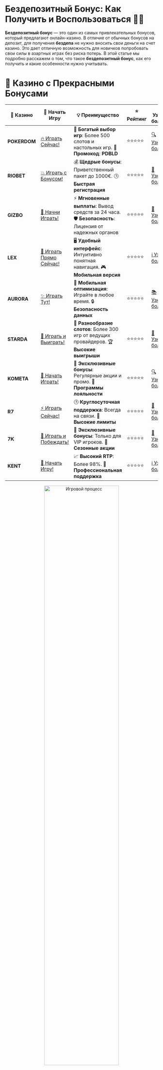 # **Бездепозитный Бонус: Как Получить и Воспользоваться 🎁💸**

**Бездепозитный бонус** — это один из самых привлекательных бонусов, который предлагают онлайн-казино. В отличие от обычных бонусов на депозит, для получения **бездепа** не нужно вносить свои деньги на счет казино. Это дает отличную возможность для новичков попробовать свои силы в азартных играх без риска потерь. В этой статье мы подробно расскажем о том, что такое **бездепозитный бонус**, как его получить и какие особенности нужно учитывать.

# 🌟 Казино с Прекрасными Бонусами

| 🎲 **Казино** | 🔗 **Начать Игру** | 💡 **Преимущество** | ⭐ **Рейтинг** | 🔗 **Узнать больше** | 🆕 **Новая информация** |
|--------------|---------------------|---------------------|----------------|----------------------|-------------------------|
| **POKERDOM**  | [🔥 Играть Сейчас!](https://brandplay.link/4k77v2yx) | 🎉 **Богатый выбор игр**: Более 500 слотов и настольных игр. 🎁 **Промокод**: **PDBLD** | ⭐⭐⭐⭐⭐ | [🔍 Узнать больше](https://brandplay.link/4k77v2yx) | 🏆 **Победители турниров** получают эксклюзивные подарки! |
| **RIOBET**    | [💥 Играть с Бонусом!](https://brandplay.link/7xBLTPyj) | 💰 **Щедрые бонусы**: Приветственный пакет до 1000€. 🕒 **Быстрая регистрация** | ⭐⭐⭐⭐⭐ | [📖 Узнать больше](https://brandplay.link/7xBLTPyj) | 💬 **Поддержка 24/7** для комфортной игры в любое время! |
| **GIZBO**     | [🚀 Начни Играть!](https://brandplay.link/bprXw4YV) | ⚡ **Мгновенные выплаты**: Вывод средств за 24 часа. 🛡️ **Безопасность**: Лицензия от надежных органов | ⭐⭐⭐⭐⭐ | [📝 Узнать больше](https://brandplay.link/bprXw4YV) | 🔒 **SSL-шифрование** для максимальной безопасности данных игроков. |
| **LEX**       | [💎 Играть Прямо Сейчас!](https://brandplay.link/zW4hdDFV) | 🖥️ **Удобный интерфейс**: Интуитивно понятная навигация. 🎮 **Мобильная версия** | ⭐⭐⭐⭐⭐ | [ℹ️ Узнать больше](https://brandplay.link/zW4hdDFV) | 📱 **Поддержка всех мобильных устройств** для удобства игры в любом месте. |
| **AURORA**    | [✨ Играть Тут!](https://10trafic-stat2.com/click/668546556bcc6313411604bd/6766/13032/subaccount) | 📱 **Мобильная оптимизация**: Играйте в любое время. 🔒 **Безопасность данных** | ⭐⭐⭐⭐⭐ | [📚 Узнать больше](https://10trafic-stat2.com/click/668546556bcc6313411604bd/6766/13032/subaccount) | 🌍 **Международная лицензия** на деятельность в разных странах. |
| **STARDА**    | [🎉 Играть и Выиграть!](https://brandplay.link/fB7xwRFL) | 🎰 **Разнообразие слотов**: Более 300 игр от ведущих провайдеров. 🏆 **Высокие выигрыши** | ⭐⭐⭐⭐⭐ | [🔎 Узнать больше](https://brandplay.link/fB7xwRFL) | 🎉 **Ежемесячные турниры** с крупными призами! |
| **KOMETA**    | [🎁 Начать Играть!](https://brandplay.link/8ZymQJV8) | 🎁 **Эксклюзивные бонусы**: Регулярные акции и промо. 🔄 **Программы лояльности** | ⭐⭐⭐⭐⭐ | [🔍 Узнать больше](https://brandplay.link/8ZymQJV8) | 🌟 **Персонализированные предложения** для долгосрочных игроков. |
| **R7**        | [⚡ Играть Сейчас!](https://brandplay.link/bMd3Yjsw) | 🕒 **Круглосуточная поддержка**: Всегда на связи. 💸 **Высокие лимиты** | ⭐⭐⭐⭐⭐ | [📖 Узнать больше](https://brandplay.link/bMd3Yjsw) | 🎯 **Рейтинг игроков** для лучших участников. |
| **7K**        | [🎯 Играть и Побеждать!](https://brandplay.link/BvQyFShp) | 🌟 **Эксклюзивные бонусы**: Только для VIP игроков. 🎉 **Сезонные акции** | ⭐⭐⭐⭐⭐ | [📝 Узнать больше](https://brandplay.link/BvQyFShp) | 🥇 **Особые привилегии** для постоянных игроков. |
| **KENT**      | [🔑 Начать Игру!](https://brandplay.link/Fv2WP3js) | 📈 **Высокий RTP**: Более 98%. 💼 **Профессиональная поддержка** | ⭐⭐⭐⭐⭐ | [ℹ️ Узнать больше](https://brandplay.link/Fv2WP3js) | 💬 **Поддержка на нескольких языках** для удобства игроков. |

<div align="center"> <img src="https://i.pinimg.com/originals/1d/b3/25/1db325483acbe642c6d4e6fdd73a4988.gif" alt="Игровой процесс" width="70%"> </div>
---

# 🚀 Быстрые Выигрыши и Поддержка

| 🎲 **Казино** | 🔗 **Начать Игру** | 💡 **Преимущество** | ⭐ **Рейтинг** | 🔗 **Узнать больше** | 🆕 **Новая информация** |
|--------------|---------------------|---------------------|----------------|----------------------|-------------------------|
| **GAMA**      | [🎯 Играть Прямо Сейчас!](https://brandplay.link/j6NMKsDz) | 🔍 **Интуитивный интерфейс**: Легкость использования. 🏅 **Престижные турниры** | ⭐⭐⭐⭐☆ | [🔎 Узнать больше](https://brandplay.link/j6NMKsDz) | 🏆 **Турниры с большими призами** каждый месяц. |
| **ONION**     | [💥 Играть и Выигрывать!](https://brandplay.link/zBGRVpQ9) | 🤑 **Низкие ставки**: Идеально для начинающих. 🔄 **Быстрые выводы** | ⭐⭐⭐⭐☆ | [🔍 Узнать больше](https://brandplay.link/zBGRVpQ9) | 🎮 **Казино для новичков** с простыми правилами. |
| **ЧЕМПИОН**   | [🏅 Играть в Турнире!](https://temon-gter.cfd/go/lRq?p80412p304504pcc44t17455) | 🏅 **Лояльная программа**: Награды за активность. 🎁 **Ежемесячные бонусы** | ⭐⭐⭐⭐☆ | [📖 Узнать больше](https://temon-gter.cfd/go/lRq?p80412p304504pcc44t17455) | 🥇 **Турниры и лояльность** — каждый шаг вознаграждается. |
| **VAVADA**    | [🚀 Играть Без Ожидания!](https://vavadapartner.pro/?promo=ea5c9275-6854-4505-94fc-95ab18221945-linkb2) | 🚀 **Быстрая регистрация**: Начните играть мгновенно. 🔐 **Безопасные транзакции** | ⭐⭐⭐⭐☆ | [📝 Узнать больше](https://vavadapartner.pro/?promo=ea5c9275-6854-4505-94fc-95ab18221945-linkb2) | 🏆 **Программа для новых игроков** с бонусами за регистрацию. |
| **FRIENDS**   | [🎉 Играть и Развлекаться!](https://gofriends.mba/linkb2) | 🤝 **Социальные игры**: Играйте с друзьями. 🌐 **Мультиплатформенность** | ⭐⭐⭐⭐☆ | [ℹ️ Узнать больше](https://gofriends.mba/linkb2) | 🎮 **Играйте с друзьями** и зарабатывайте бонусы за совместные действия. |
| **1WIN**      | [⚡ Играть и Выигрывать!](https://brandplay.link/smXVpBbG) | 🏆 **Спортивные ставки**: Широкий выбор видов спорта. 💵 **Высокие коэффициенты** | ⭐⭐⭐⭐☆ | [📚 Узнать больше](https://brandplay.link/smXVpBbG) | ⚽ **Бонусы на спортивные ставки** для активных игроков. |
| **DRIP**      | [💥 Играть Сразу!](https://drp-ircp01.com/c07e6a3db) | 🌐 **Инновационные игры**: Новейшие игровые технологии. 🛡️ **Высокая безопасность** | ⭐⭐⭐⭐☆ | [🔎 Узнать больше](https://drp-ircp01.com/c07e6a3db) | 🔧 **Инновационные функции** для удобства игры. |
| **JOYCASINO** | [🎰 Играть И Побеждать!](https://rpc30.call2me.pro/?/ru/registration?apkpop=0&partner=p24970p3291217pc98f) | 🎁 **Приятные бонусы**: Ежедневные акции и подарки. 🕹️ **Разнообразие игр** | ⭐⭐⭐⭐☆ | [🔍 Узнать больше](https://rpc30.call2me.pro/?/ru/registration?apkpop=0&partner=p24970p3291217pc98f) | 🎉 **Щедрые фриспины** для новых игроков. |
| **PLAYFORTUNA** | [🔥 Играть С Бонусом!](https://fortunapromo.net/alt/playfortuna/registration?0dc4a9362a71feb7e3f165fb8e766f70) | 🎉 **Регулярные акции**: Бонусы, фриспины и многое другое. 🏅 **Турниры** | ⭐⭐⭐⭐☆ | [📚 Узнать больше](https://fortunapromo.net/alt/playfortuna/registration?0dc4a9362a71feb7e3f165fb8e766f70) | 🎯 **Выгодные предложения** на популярные игры. |
| **SYKAA**     | [💸 Играть Сейчас!](https://s-two-way.com/?source=linkb2&pid=30697) | 💸 **Доступные ставки**: Идеально для новичков. 🎁 **Щедрые бонусы** | ⭐⭐⭐⭐☆ | [🔍 Узнать больше](https://s-two-way.com/?source=linkb2&pid=30697) | 💥 **Акции с большими бонусами** для новичков и опытных игроков. |

<div align="center"> <img src="https://schaeffers-cdn.s3.amazonaws.com/images/default-source/schaeffers-cdn-images/default-images/sectors/bigstock-casino-gambling-concept-with-f-369012793.jpg?sfvrsn=493ad806_4" alt="Игровой процесс" width="70%"> </div>
---

# 💸 Казино с Привлекательными Программами Лояльности

| 🎲 **Казино** | 🔗 **Начать Игру** | 💡 **Преимущество** | ⭐ **Рейтинг** | 🔗 **Узнать больше** | 🆕 **Новая информация** |
|--------------|---------------------|---------------------|----------------|----------------------|-------------------------|
| **KOMETA**    | [🎯 Начни Играть!](https://brandplay.link/8ZymQJV8) | 🎁 **Эксклюзивные бонусы**: Регулярные акции и промо. 🔄 **Программы лояльности** | ⭐⭐⭐⭐⭐ | [🔍 Узнать больше](https://brandplay.link/8ZymQJV8) | 🌟 **Персонализированные предложения** для долгосрочных игроков. |
| **1Xslots**   | [🏅 Играть Прямо Сейчас!](https://brandplay.link/hSB1khtr) | 🎉 **Множество акций**: Еженедельные бонусы и турниры. 🛡️ **Безопасность** | ⭐⭐⭐⭐⭐ | [📚 Узнать больше](https://brandplay.link/hSB1khtr) | 🏅 **Награды за активность**: участники программы лояльности получают специальные привилегии. |
| **R7**        | [🚀 Играть Сейчас!](https://brandplay.link/bMd3Yjsw) | 🕒 **Круглосуточная поддержка**: Всегда на связи. 💸 **Высокие лимиты** | ⭐⭐⭐⭐⭐ | [📖 Узнать больше](https://brandplay.link/bMd3Yjsw) | 💬 **VIP-поддержка** для постоянных игроков с приоритетом. |

<div align="center"> <img src="https://i.pinimg.com/originals/1d/b3/25/1db325483acbe642c6d4e6fdd73a4988.gif" alt="Игровой процесс" width="70%"> </div>
---

## Что такое **бездепозитный бонус**? 🎰💎

**Бездепозитный бонус** — это бонус, который онлайн-казино предлагает своим игрокам без необходимости внесения депозита. Это означает, что вы получаете деньги или фриспины от казино просто за регистрацию или выполнение некоторых условий.

### Виды **бездепозитных бонусов** 🎁✨

1. **Деньги на счет** 💵  
   Казино может предоставить вам небольшую сумму на игровой счет, которую можно использовать для ставок на слотах или других играх. Эти деньги нельзя сразу вывести, их нужно отыграть в играх, прежде чем запросить вывод средств.

2. **Фриспины** 🎰  
   Один из самых популярных видов **бездепозитных бонусов** — это фриспины (бесплатные вращения), которые можно использовать на определенных слотах. Обычно казино предлагает несколько фриспинов, которые дают шанс выиграть реальные деньги.

3. **Бонусы за выполнение заданий** 🎯  
   Иногда онлайн-казино предлагают **бездепозитный бонус** за выполнение определенных условий, таких как участие в акции, подписка на рассылку или загрузка приложения.

## Как получить **бездепозитный бонус**? 🎯💡

Процесс получения **бездепозитного бонуса** довольно прост, но важно знать несколько важных моментов:

### 1. **Регистрация в казино** 📝💻  
   Большинство **бездепозитных бонусов** доступны новым игрокам. Для этого вам нужно пройти регистрацию на сайте казино и верифицировать свой аккаунт.

### 2. **Подтверждение личности** 📸✅  
   Некоторые казино требуют подтверждения личности (например, загрузки документов), чтобы предотвратить мошенничество и подтвердить, что вы действительно новый игрок.

### 3. **Применение бонуса** 🎮💸  
   После успешной регистрации казино начислит вам **бездепозитный бонус** в виде денег или фриспинов. Эти бонусы могут быть использованы для игры, но важно внимательно читать условия, так как бонусы часто имеют требования по отыгрышу.

## Условия отыгрыша **бездепозитного бонуса** 🏆🔄

Хотя **бездепозитный бонус** не требует внесения депозита, его нельзя сразу вывести. Для того чтобы снять выигрыш, нужно выполнить определенные условия:

1. **Требования по ставке (Wagering Requirements)** 🎰💰  
   Обычно казино устанавливают требования по отыгрышу бонуса, которые могут составлять 30x, 40x или больше. Это значит, что вы должны поставить сумму бонуса определенное количество раз, прежде чем сможете вывести выигрыш.

2. **Ограничения по играм** 🎲⚖️  
   Некоторые игры могут быть исключены из отыгрыша бонуса, и ваши ставки на этих играх не будут учитываться. Обычно это касается настольных игр или игр с живыми дилерами.

3. **Максимальная сумма вывода** 💵💡  
   Казино может установить ограничение на максимальную сумму, которую можно вывести с **бездепозитного бонуса**. Например, вы можете выиграть 1000 рублей, но вывести только 100 рублей.

## Преимущества **бездепозитного бонуса** 🎁🌟

1. **Без рисков** ❌💸  
   **Бездепозитный бонус** — это отличная возможность для новичков попробовать казино без риска потери собственных средств. Вы можете узнать, как работает сайт, протестировать игры и оценить качество сервиса.

2. **Шанс на реальный выигрыш** 💵🎯  
   Хотя бонусы могут быть небольшими, они все же дают шанс на реальный выигрыш. Если вы удачно отыграете бонус, то сможете вывести свой выигрыш.

3. **Отличная возможность для тестирования игр** 🎮🌟  
   Бездепозитные бонусы часто приходят с фриспинами, которые дают вам шанс попробовать новые слоты и выбрать те, которые вам нравятся. Это идеальная возможность для изучения всех функций игр.

## Как выбрать онлайн-казино с **бездепозитным бонусом**? 🔍🎰

При выборе онлайн-казино с **бездепозитным бонусом** следует учитывать несколько факторов:

### 1. **Лицензия казино** 🔒📜  
   Выбирайте казино, которое имеет лицензию от признанных регуляторов, таких как Malta Gaming Authority (MGA) или UK Gambling Commission. Это гарантирует безопасность вашей игры и честность условий.

### 2. **Условия отыгрыша бонуса** 📝💡  
   Внимательно читайте условия получения и отыгрыша **бездепозитного бонуса**. Некоторые казино могут устанавливать высокие требования по ставке или ограничение на вывод.

### 3. **Отзывы игроков** 🗣️💬  
   Ознакомьтесь с отзывами других игроков, чтобы убедиться, что казино надежное, а бонусы действительно выплачиваются.

### 4. **Методы пополнения и вывода** 💳📱  
   Убедитесь, что казино поддерживает удобные и безопасные способы пополнения счета и вывода средств, такие как банковские карты, электронные кошельки и криптовалюты.

## Лучшие казино с **бездепозитным бонусом** 🎉💥

Вот несколько онлайн-казино, которые предлагают **бездепозитные бонусы** для новых игроков:

1. **PokerDom** 🃏💎  
   **PokerDom** — одно из самых популярных онлайн-казино в России, которое регулярно предлагает новые бонусы, включая **бездепозитные бонусы** для регистрации.

2. **Riobet** 💰🎯  
   **Riobet** предоставляет своим новым игрокам бесплатные фриспины и бонусы, которые можно получить без необходимости внесения депозита.

3. **Starda** 🎰🔥  
   **Starda** — это еще одно казино, которое предлагает выгодные **бездепозитные бонусы** и фриспины для своих пользователей.

## Заключение 🎮💸

**Бездепозитный бонус** — это отличный способ начать играть в онлайн-казино, не рискуя собственными деньгами. Он дает возможность попробовать различные игры, выиграть реальные деньги и познакомиться с казино, не тратя свои средства на депозит. Однако, важно всегда внимательно читать условия бонуса, чтобы избежать неприятных сюрпризов.

---
*Играйте ответственно. Казино предназначены для лиц старше 18 лет. Бездепозитные бонусы могут иметь ограничения и требования по отыгрышу.*  
